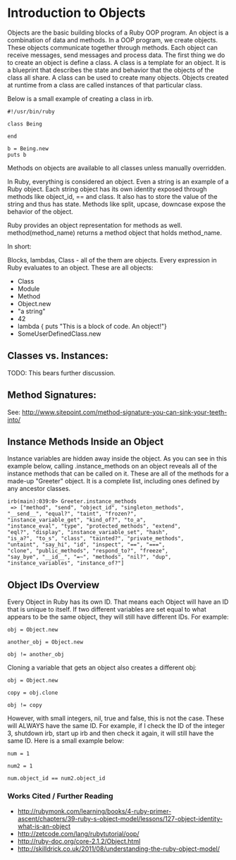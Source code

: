 # Introduction to Objects

Objects are the basic building blocks of a Ruby OOP program. An object is a combination of data and methods. In a OOP program, we create objects. These objects communicate together through methods. Each object can receive messages, send messages and process data.
The first thing we do to create an object is define a class. A class is a template for an object. It is a blueprint that describes the state and behavior that the objects of the class all share. A class can be used to create many objects. Objects created at runtime from a class are called instances of that particular class.

Below is a small example of creating a class in irb.

    #!/usr/bin/ruby

    class Being

    end

    b = Being.new
    puts b


Methods on objects are available to all classes unless manually overridden.

In Ruby, everything is considered an object. Even a string is an example of a Ruby object. Each string object has its own identity exposed through methods like object_id, == and class. It also has to store the value of the string and thus has state. Methods like split, upcase, downcase expose the behavior of the object.

Ruby provides an object representation for methods as well. method(method_name) returns a method object that holds method_name.

In short:

Blocks, lambdas, Class - all of the them are objects. Every expression in Ruby evaluates to an object. These are all objects:

* Class
* Module
* Method
* Object.new
* "a string"
* 42
* lambda { puts "This is a block of code. An object!"}
* SomeUserDefinedClass.new


## Classes vs. Instances:

TODO: This bears further discussion.

## Method Signatures:

See: http://www.sitepoint.com/method-signature-you-can-sink-your-teeth-into/


## Instance Methods Inside an Object

Instance variables are hidden away inside the object. As you can see in this example below, calling .instance_methods on an object reveals all of the instance methods that can be called on it. These are all of the methods for a made-up "Greeter" object. It is a complete list, including ones defined by any ancestor classes.

    irb(main):039:0> Greeter.instance_methods
     => ["method", "send", "object_id", "singleton_methods",
    "__send__", "equal?", "taint", "frozen?",
    "instance_variable_get", "kind_of?", "to_a",
    "instance_eval", "type", "protected_methods", "extend",
    "eql?", "display", "instance_variable_set", "hash",
    "is_a?", "to_s", "class", "tainted?", "private_methods",
    "untaint", "say_hi", "id", "inspect", "==", "===",
    "clone", "public_methods", "respond_to?", "freeze",
    "say_bye", "__id__", "=~", "methods", "nil?", "dup",
    "instance_variables", "instance_of?"]

## Object IDs Overview

Every Object in Ruby has its own ID. That means each Object will have an ID that is unique to itself. If two different variables are set equal to what appears to be the same object, they will still have different IDs. For example:

    obj = Object.new

    another_obj = Object.new

    obj != another_obj

Cloning a variable that gets an object also creates a different obj:

    obj = Object.new

    copy = obj.clone

    obj != copy

However, with small integers, nil, true and false, this is not the case. These will ALWAYS have the same ID. For example, if I check the ID of the integer 3, shutdown irb, start up irb and then check it again, it will still
have the same ID. Here is a small example below:

    num = 1

    num2 = 1

    num.object_id == num2.object_id


### Works Cited / Further Reading
* http://rubymonk.com/learning/books/4-ruby-primer-ascent/chapters/39-ruby-s-object-model/lessons/127-object-identity-what-is-an-object
* http://zetcode.com/lang/rubytutorial/oop/
* http://ruby-doc.org/core-2.1.2/Object.html
* http://skilldrick.co.uk/2011/08/understanding-the-ruby-object-model/
